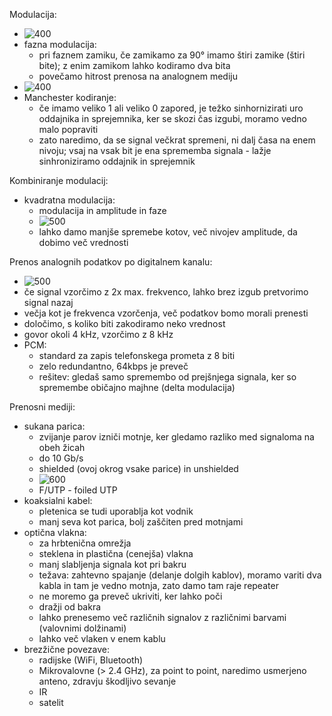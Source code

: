 Modulacija:
- ![400](Pasted%20image%2020240308100043.png)
- fazna modulacija:
	- pri faznem zamiku, če zamikamo za 90° imamo štiri zamike (štiri bite); z enim zamikom lahko kodiramo dva bita
	- povečamo hitrost prenosa na analognem mediju
- ![400](Pasted%20image%2020240308100655.png)
- Manchester kodiranje:
	- če imamo veliko 1 ali veliko 0 zapored, je težko sinhornizirati uro oddajnika in sprejemnika, ker se skozi čas izgubi, moramo vedno malo popraviti
	- zato naredimo, da se signal večkrat spremeni, ni dalj časa na enem nivoju; vsaj na vsak bit je ena sprememba signala - lažje sinhroniziramo oddajnik in sprejemnik

Kombiniranje modulacij:
- kvadratna modulacija:
	- modulacija in amplitude in faze
	- ![500](Pasted%20image%2020240308101055.png)
	- lahko damo manjše spremebe kotov, več nivojev amplitude, da dobimo več vrednosti

Prenos analognih podatkov po digitalnem kanalu:
- ![500](Pasted%20image%2020240308101532.png)
- če signal vzorčimo z 2x max. frekvenco, lahko brez izgub pretvorimo signal nazaj
- večja kot je frekvenca vzorčenja, več podatkov bomo morali prenesti
- določimo, s koliko biti zakodiramo neko vrednost
- govor okoli 4 kHz, vzorčimo z 8 kHz
- PCM:
	- standard za zapis telefonskega prometa z 8 biti
	- zelo redundantno, 64kbps je preveč
	- rešitev: gledaš samo spremembo od prejšnjega signala, ker so spremembe običajno majhne (delta modulacija)

Prenosni mediji:
- sukana parica:
	- zvijanje parov izniči motnje, ker gledamo razliko med signaloma na obeh žicah
	- do 10 Gb/s
	- shielded (ovoj okrog vsake parice) in unshielded
	- ![600](Pasted%20image%2020240308103024.png)
	- F/UTP - foiled UTP
- koaksialni kabel:
	- pletenica se tudi uporablja kot vodnik
	- manj seva kot parica, bolj zaščiten pred motnjami
- optična vlakna:
	- za hrbtenična omrežja
	- steklena in plastična (cenejša) vlakna
	- manj slabljenja signala kot pri bakru
	- težava: zahtevno spajanje (delanje dolgih kablov), moramo variti dva kabla in tam je vedno motnja, zato damo tam raje repeater
	- ne moremo ga preveč ukriviti, ker lahko poči
	- dražji od bakra
	- lahko prenesemo več različnih signalov z različnimi barvami (valovnimi dolžinami)
	- lahko več vlaken v enem kablu
- brezžične povezave:
	- radijske (WiFi, Bluetooth)
	- Mikrovalovne (> 2.4 GHz), za point to point, naredimo usmerjeno anteno, zdravju škodljivo sevanje
	- IR
	- satelit